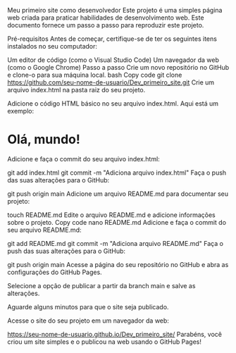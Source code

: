 Meu primeiro site como desenvolvedor
Este projeto é uma simples página web criada para praticar habilidades de desenvolvimento web. Este documento fornece um passo a passo para reproduzir este projeto.

Pré-requisitos
Antes de começar, certifique-se de ter os seguintes itens instalados no seu computador:

Um editor de código (como o Visual Studio Code)
Um navegador da web (como o Google Chrome)
Passo a passo
Crie um novo repositório no GitHub e clone-o para sua máquina local.
bash
Copy code
git clone https://github.com/seu-nome-de-usuario/Dev_primeiro_site.git
Crie um arquivo index.html na pasta raiz do seu projeto.

Adicione o código HTML básico no seu arquivo index.html. Aqui está um exemplo:


<!DOCTYPE html>
<html>
  <head>
    <title>Meu primeiro site</title>
  </head>
  <body>
    <h1>Olá, mundo!</h1>
  </body>
</html>
Adicione e faça o commit do seu arquivo index.html:

git add index.html
git commit -m "Adiciona arquivo index.html"
Faça o push das suas alterações para o GitHub:

git push origin main
Adicione um arquivo README.md para documentar seu projeto:

touch README.md
Edite o arquivo README.md e adicione informações sobre o projeto.
Copy code
nano README.md
Adicione e faça o commit do seu arquivo README.md:

git add README.md
git commit -m "Adiciona arquivo README.md"
Faça o push das suas alterações para o GitHub:

git push origin main
Acesse a página do seu repositório no GitHub e abra as configurações do GitHub Pages.

Selecione a opção de publicar a partir da branch main e salve as alterações.

Aguarde alguns minutos para que o site seja publicado.

Acesse o site do seu projeto em um navegador da web:


https://seu-nome-de-usuario.github.io/Dev_primeiro_site/
Parabéns, você criou um site simples e o publicou na web usando o GitHub Pages!

